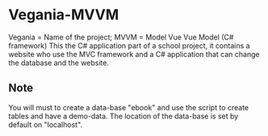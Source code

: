 # Vegania-MVVM

Vegania = Name of the project; MVVM = Model Vue Vue Model (C# framework)
This the C# application part of a school project, it contains a website who use the MVC framework and a C# application that can change the database and the website.

## Note
You will must to create a data-base "ebook" and use the script to create tables and have a demo-data. The location of the data-base is
set by default on "localhost".
